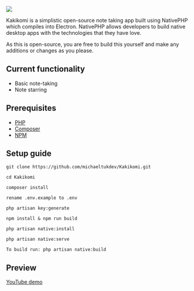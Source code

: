 <img src="https://i.imgur.com/2hhA7W3.png">

Kakikomi is a simplistic open-source note taking app built using NativePHP which compiles into Electron. NativePHP allows developers to build native desktop apps with the technologies that they have love.

As this is open-source, you are free to build this yourself and make any additions or changes as you please.

## Current functionality

- Basic note-taking 
- Note starring

## Prerequisites

 - [PHP](https://www.php.net/)
 - [Composer](https://getcomposer.org/)
 - [NPM](https://www.npmjs.com/)

## Setup guide

```
git clone https://github.com/michaeltukdev/Kakikomi.git

cd Kakikomi

composer install

rename .env.example to .env

php artisan key:generate

npm install & npm run build

php artisan native:install

php artisan native:serve 

To build run: php artisan native:build
```

## Preview

<a href="https://youtu.be/VXR78Tynhpk">YouTube demo</a>